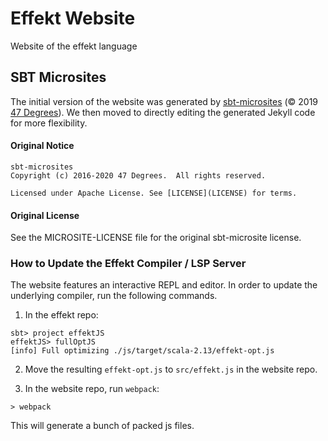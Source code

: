 # Effekt Website
Website of the effekt language

## SBT Microsites

The initial version of the website was generated by [sbt-microsites](https://47degrees.github.io/sbt-microsites/) (© 2019 [47 Degrees](https://www.47deg.com/)). We then moved to directly editing the generated Jekyll code for more flexibility.

#### Original Notice
```
sbt-microsites
Copyright (c) 2016-2020 47 Degrees.  All rights reserved.

Licensed under Apache License. See [LICENSE](LICENSE) for terms.
```

#### Original License
See the MICROSITE-LICENSE file for the original sbt-microsite license.

### How to Update the Effekt Compiler / LSP Server
The website features an interactive REPL and editor. In order to update the
underlying compiler, run the following commands.

1. In the effekt repo:
```
sbt> project effektJS
effektJS> fullOptJS
[info] Full optimizing ./js/target/scala-2.13/effekt-opt.js
```

2. Move the resulting `effekt-opt.js` to `src/effekt.js` in the website repo.

3. In the website repo, run `webpack`:
```
> webpack
```

This will generate a bunch of packed js files.

